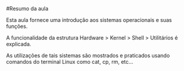 #Resumo da aula

Esta aula fornece uma introdução aos sistemas operacionais e suas funções. 

A funcionalidade da estrutura Hardware > Kernel > Shell > Utilitários é explicada.

As utilizações de tais sistemas são mostrados e praticados usando comandos do terminal Linux como cat, cp, rm, etc...